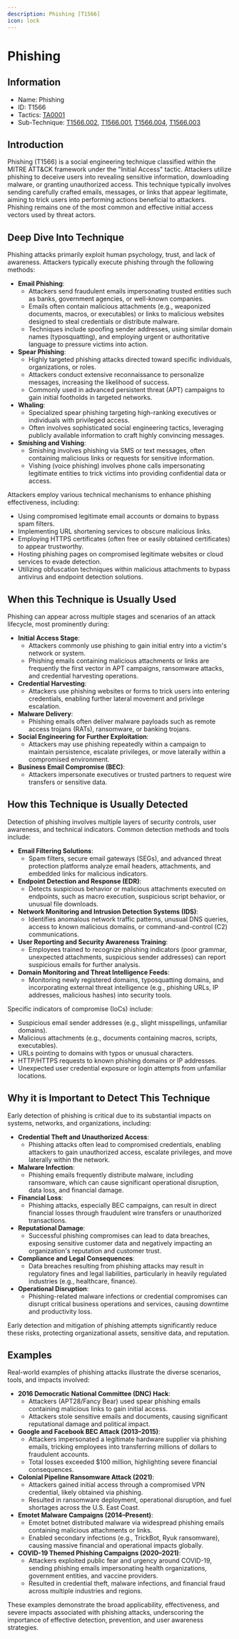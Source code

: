 ```yaml
---
description: Phishing [T1566]
icon: lock
---
```


# Phishing

## Information

- Name: Phishing
- ID: T1566
- Tactics: [TA0001](../TA0001/TA0001.md)
- Sub-Technique: [T1566.002](T1566.002.md), [T1566.001](T1566.001.md), [T1566.004](T1566.004.md), [T1566.003](T1566.003.md)

## Introduction

Phishing (T1566) is a social engineering technique classified within the MITRE ATT\&CK framework under the "Initial Access" tactic. Attackers utilize phishing to deceive users into revealing sensitive information, downloading malware, or granting unauthorized access. This technique typically involves sending carefully crafted emails, messages, or links that appear legitimate, aiming to trick users into performing actions beneficial to attackers. Phishing remains one of the most common and effective initial access vectors used by threat actors.

## Deep Dive Into Technique

Phishing attacks primarily exploit human psychology, trust, and lack of awareness. Attackers typically execute phishing through the following methods:

- **Email Phishing**:
  - Attackers send fraudulent emails impersonating trusted entities such as banks, government agencies, or well-known companies.
  - Emails often contain malicious attachments (e.g., weaponized documents, macros, or executables) or links to malicious websites designed to steal credentials or distribute malware.
  - Techniques include spoofing sender addresses, using similar domain names (typosquatting), and employing urgent or authoritative language to pressure victims into action.
- **Spear Phishing**:
  - Highly targeted phishing attacks directed toward specific individuals, organizations, or roles.
  - Attackers conduct extensive reconnaissance to personalize messages, increasing the likelihood of success.
  - Commonly used in advanced persistent threat (APT) campaigns to gain initial footholds in targeted networks.
- **Whaling**:
  - Specialized spear phishing targeting high-ranking executives or individuals with privileged access.
  - Often involves sophisticated social engineering tactics, leveraging publicly available information to craft highly convincing messages.
- **Smishing and Vishing**:
  - Smishing involves phishing via SMS or text messages, often containing malicious links or requests for sensitive information.
  - Vishing (voice phishing) involves phone calls impersonating legitimate entities to trick victims into providing confidential data or access.

Attackers employ various technical mechanisms to enhance phishing effectiveness, including:

- Using compromised legitimate email accounts or domains to bypass spam filters.
- Implementing URL shortening services to obscure malicious links.
- Employing HTTPS certificates (often free or easily obtained certificates) to appear trustworthy.
- Hosting phishing pages on compromised legitimate websites or cloud services to evade detection.
- Utilizing obfuscation techniques within malicious attachments to bypass antivirus and endpoint detection solutions.

## When this Technique is Usually Used

Phishing can appear across multiple stages and scenarios of an attack lifecycle, most prominently during:

- **Initial Access Stage**:
  - Attackers commonly use phishing to gain initial entry into a victim's network or system.
  - Phishing emails containing malicious attachments or links are frequently the first vector in APT campaigns, ransomware attacks, and credential harvesting operations.
- **Credential Harvesting**:
  - Attackers use phishing websites or forms to trick users into entering credentials, enabling further lateral movement and privilege escalation.
- **Malware Delivery**:
  - Phishing emails often deliver malware payloads such as remote access trojans (RATs), ransomware, or banking trojans.
- **Social Engineering for Further Exploitation**:
  - Attackers may use phishing repeatedly within a campaign to maintain persistence, escalate privileges, or move laterally within a compromised environment.
- **Business Email Compromise (BEC)**:
  - Attackers impersonate executives or trusted partners to request wire transfers or sensitive data.

## How this Technique is Usually Detected

Detection of phishing involves multiple layers of security controls, user awareness, and technical indicators. Common detection methods and tools include:

- **Email Filtering Solutions**:
  - Spam filters, secure email gateways (SEGs), and advanced threat protection platforms analyze email headers, attachments, and embedded links for malicious indicators.
- **Endpoint Detection and Response (EDR)**:
  - Detects suspicious behavior or malicious attachments executed on endpoints, such as macro execution, suspicious script behavior, or unusual file downloads.
- **Network Monitoring and Intrusion Detection Systems (IDS)**:
  - Identifies anomalous network traffic patterns, unusual DNS queries, access to known malicious domains, or command-and-control (C2) communications.
- **User Reporting and Security Awareness Training**:
  - Employees trained to recognize phishing indicators (poor grammar, unexpected attachments, suspicious sender addresses) can report suspicious emails for further analysis.
- **Domain Monitoring and Threat Intelligence Feeds**:
  - Monitoring newly registered domains, typosquatting domains, and incorporating external threat intelligence (e.g., phishing URLs, IP addresses, malicious hashes) into security tools.

Specific indicators of compromise (IoCs) include:

- Suspicious email sender addresses (e.g., slight misspellings, unfamiliar domains).
- Malicious attachments (e.g., documents containing macros, scripts, executables).
- URLs pointing to domains with typos or unusual characters.
- HTTP/HTTPS requests to known phishing domains or IP addresses.
- Unexpected user credential exposure or login attempts from unfamiliar locations.

## Why it is Important to Detect This Technique

Early detection of phishing is critical due to its substantial impacts on systems, networks, and organizations, including:

- **Credential Theft and Unauthorized Access**:
  - Phishing attacks often lead to compromised credentials, enabling attackers to gain unauthorized access, escalate privileges, and move laterally within the network.
- **Malware Infection**:
  - Phishing emails frequently distribute malware, including ransomware, which can cause significant operational disruption, data loss, and financial damage.
- **Financial Loss**:
  - Phishing attacks, especially BEC campaigns, can result in direct financial losses through fraudulent wire transfers or unauthorized transactions.
- **Reputational Damage**:
  - Successful phishing compromises can lead to data breaches, exposing sensitive customer data and negatively impacting an organization's reputation and customer trust.
- **Compliance and Legal Consequences**:
  - Data breaches resulting from phishing attacks may result in regulatory fines and legal liabilities, particularly in heavily regulated industries (e.g., healthcare, finance).
- **Operational Disruption**:
  - Phishing-related malware infections or credential compromises can disrupt critical business operations and services, causing downtime and productivity loss.

Early detection and mitigation of phishing attempts significantly reduce these risks, protecting organizational assets, sensitive data, and reputation.

## Examples

Real-world examples of phishing attacks illustrate the diverse scenarios, tools, and impacts involved:

- **2016 Democratic National Committee (DNC) Hack**:
  - Attackers (APT28/Fancy Bear) used spear phishing emails containing malicious links to gain initial access.
  - Attackers stole sensitive emails and documents, causing significant reputational damage and political impact.
- **Google and Facebook BEC Attack (2013–2015)**:
  - Attackers impersonated a legitimate hardware supplier via phishing emails, tricking employees into transferring millions of dollars to fraudulent accounts.
  - Total losses exceeded $100 million, highlighting severe financial consequences.
- **Colonial Pipeline Ransomware Attack (2021)**:
  - Attackers gained initial access through a compromised VPN credential, likely obtained via phishing.
  - Resulted in ransomware deployment, operational disruption, and fuel shortages across the U.S. East Coast.
- **Emotet Malware Campaigns (2014–Present)**:
  - Emotet botnet distributed malware via widespread phishing emails containing malicious attachments or links.
  - Enabled secondary infections (e.g., TrickBot, Ryuk ransomware), causing massive financial and operational impacts globally.
- **COVID-19 Themed Phishing Campaigns (2020–2021)**:
  - Attackers exploited public fear and urgency around COVID-19, sending phishing emails impersonating health organizations, government entities, and vaccine providers.
  - Resulted in credential theft, malware infections, and financial fraud across multiple industries and regions.

These examples demonstrate the broad applicability, effectiveness, and severe impacts associated with phishing attacks, underscoring the importance of effective detection, prevention, and user awareness strategies.

